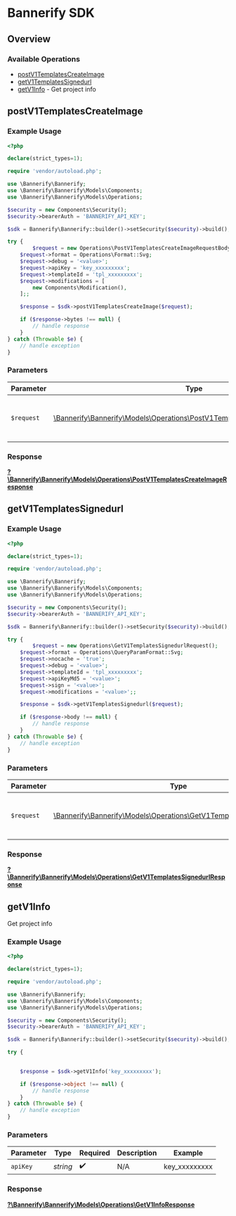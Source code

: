 # Bannerify SDK


## Overview

### Available Operations

* [postV1TemplatesCreateImage](#postv1templatescreateimage)
* [getV1TemplatesSignedurl](#getv1templatessignedurl)
* [getV1Info](#getv1info) - Get project info

## postV1TemplatesCreateImage

### Example Usage

```php
<?php

declare(strict_types=1);

require 'vendor/autoload.php';

use \Bannerify\Bannerify;
use \Bannerify\Bannerify\Models\Components;
use \Bannerify\Bannerify\Models\Operations;

$security = new Components\Security();
$security->bearerAuth = 'BANNERIFY_API_KEY';

$sdk = Bannerify\Bannerify::builder()->setSecurity($security)->build();

try {
        $request = new Operations\PostV1TemplatesCreateImageRequestBody();
    $request->format = Operations\Format::Svg;
    $request->debug = '<value>';
    $request->apiKey = 'key_xxxxxxxxx';
    $request->templateId = 'tpl_xxxxxxxxx';
    $request->modifications = [
        new Components\Modification(),
    ];;

    $response = $sdk->postV1TemplatesCreateImage($request);

    if ($response->bytes !== null) {
        // handle response
    }
} catch (Throwable $e) {
    // handle exception
}
```

### Parameters

| Parameter                                                                                                                                        | Type                                                                                                                                             | Required                                                                                                                                         | Description                                                                                                                                      |
| ------------------------------------------------------------------------------------------------------------------------------------------------ | ------------------------------------------------------------------------------------------------------------------------------------------------ | ------------------------------------------------------------------------------------------------------------------------------------------------ | ------------------------------------------------------------------------------------------------------------------------------------------------ |
| `$request`                                                                                                                                       | [\Bannerify\Bannerify\Models\Operations\PostV1TemplatesCreateImageRequestBody](../../Models/Operations/PostV1TemplatesCreateImageRequestBody.md) | :heavy_check_mark:                                                                                                                               | The request object to use for the request.                                                                                                       |


### Response

**[?\Bannerify\Bannerify\Models\Operations\PostV1TemplatesCreateImageResponse](../../Models/Operations/PostV1TemplatesCreateImageResponse.md)**


## getV1TemplatesSignedurl

### Example Usage

```php
<?php

declare(strict_types=1);

require 'vendor/autoload.php';

use \Bannerify\Bannerify;
use \Bannerify\Bannerify\Models\Components;
use \Bannerify\Bannerify\Models\Operations;

$security = new Components\Security();
$security->bearerAuth = 'BANNERIFY_API_KEY';

$sdk = Bannerify\Bannerify::builder()->setSecurity($security)->build();

try {
        $request = new Operations\GetV1TemplatesSignedurlRequest();
    $request->format = Operations\QueryParamFormat::Svg;
    $request->nocache = 'true';
    $request->debug = '<value>';
    $request->templateId = 'tpl_xxxxxxxxx';
    $request->apiKeyMd5 = '<value>';
    $request->sign = '<value>';
    $request->modifications = '<value>';;

    $response = $sdk->getV1TemplatesSignedurl($request);

    if ($response->body !== null) {
        // handle response
    }
} catch (Throwable $e) {
    // handle exception
}
```

### Parameters

| Parameter                                                                                                                          | Type                                                                                                                               | Required                                                                                                                           | Description                                                                                                                        |
| ---------------------------------------------------------------------------------------------------------------------------------- | ---------------------------------------------------------------------------------------------------------------------------------- | ---------------------------------------------------------------------------------------------------------------------------------- | ---------------------------------------------------------------------------------------------------------------------------------- |
| `$request`                                                                                                                         | [\Bannerify\Bannerify\Models\Operations\GetV1TemplatesSignedurlRequest](../../Models/Operations/GetV1TemplatesSignedurlRequest.md) | :heavy_check_mark:                                                                                                                 | The request object to use for the request.                                                                                         |


### Response

**[?\Bannerify\Bannerify\Models\Operations\GetV1TemplatesSignedurlResponse](../../Models/Operations/GetV1TemplatesSignedurlResponse.md)**


## getV1Info

Get project info

### Example Usage

```php
<?php

declare(strict_types=1);

require 'vendor/autoload.php';

use \Bannerify\Bannerify;
use \Bannerify\Bannerify\Models\Components;
use \Bannerify\Bannerify\Models\Operations;

$security = new Components\Security();
$security->bearerAuth = 'BANNERIFY_API_KEY';

$sdk = Bannerify\Bannerify::builder()->setSecurity($security)->build();

try {
    

    $response = $sdk->getV1Info('key_xxxxxxxxx');

    if ($response->object !== null) {
        // handle response
    }
} catch (Throwable $e) {
    // handle exception
}
```

### Parameters

| Parameter          | Type               | Required           | Description        | Example            |
| ------------------ | ------------------ | ------------------ | ------------------ | ------------------ |
| `apiKey`           | *string*           | :heavy_check_mark: | N/A                | key_xxxxxxxxx      |


### Response

**[?\Bannerify\Bannerify\Models\Operations\GetV1InfoResponse](../../Models/Operations/GetV1InfoResponse.md)**

